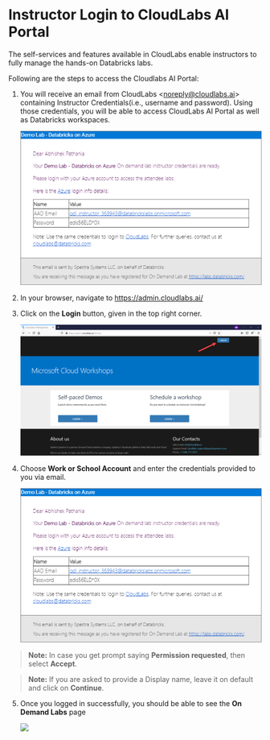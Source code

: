 # Instructor Login to CloudLabs AI Portal 

The self-services and features available in CloudLabs enable instructors to fully manage the hands-on Databricks labs. 

Following are the steps to access the Cloudlabs AI Portal:

1. You will receive an email from CloudLabs <<noreply@cloudlabs.ai>> containing Instructor Credentials(i.e., username and password). Using those credentials, you will be able to access CloudLabs AI Portal as well as Databricks workspaces.

   ![](media/image0.png) 

2. In your browser, navigate to https://admin.cloudlabs.ai/

3. Click on the **Login** button, given in the top right corner.

   ![](media/image1.png)

4. Choose **Work or School Account** and enter the credentials provided to you via email.

    <kbd> ![](media/image0.png) </kbd>

> **Note:** In case you get prompt saying **Permission requested**, then select **Accept**.

> **Note:** If you are asked to provide a Display name, leave it on default and click on **Continue**.
 
5. Once you logged in successfully, you should be able to see the **On Demand Labs** page

     <kdb> ![](media/image4.png) </kbd>

